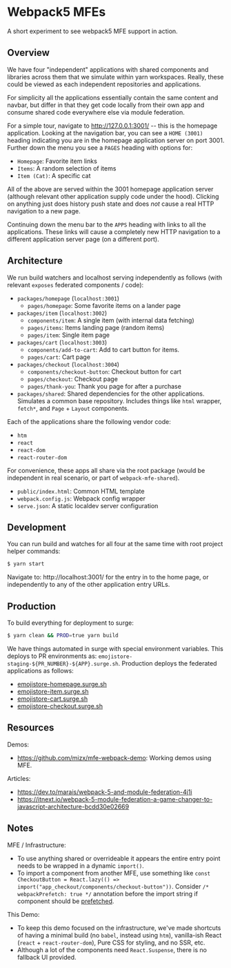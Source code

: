 Webpack5 MFEs
=============

A short experiment to see webpack5 MFE support in action.

## Overview

We have four "independent" applications with shared components and libraries across them that we simulate within yarn workspaces. Really, these could be viewed as each independent repositories and applications.

For simplicity all the applications essentially contain the same content and navbar, but differ in that they get code locally from their own app and consume shared code everywhere else via module federation.

For a simple tour, navigate to http://127.0.0.1:3001/ -- this is the homepage application. Looking at the navigation bar, you can see a `HOME (3001)` heading indicating you are in the homepage application server on port 3001. Further down the menu you see a `PAGES` heading with options for:

- `Homepage`: Favorite item links
- `Items`: A random selection of items
- `Item (Cat)`: A specific cat

All of the above are served within the 3001 homepage application server (although relevant other application supply code under the hood). Clicking on anything just does history push state and does _not_ cause a real HTTP navigation to a new page.

Continuing down the menu bar to the `APPS` heading with links to all the applications. These links will cause a completely new HTTP navigation to a different application server page (on a different port).

## Architecture

We run build watchers and localhost serving independently as follows (with relevant `exposes` federated components / code):

- `packages/homepage` (`localhost:3001`)
    - `pages/homepage`: Some favorite items on a lander page
- `packages/item` (`localhost:3002`)
    - `components/item`: A single item (with internal data fetching)
    - `pages/items`: Items landing page (random items)
    - `pages/item`: Single item page
- `packages/cart` (`localhost:3003`)
    - `components/add-to-cart`: Add to cart button for items.
    - `pages/cart`: Cart page
- `packages/checkout` (`localhost:3004`)
    - `components/checkout-button`: Checkout button for cart
    - `pages/checkout`: Checkout page
    - `pages/thank-you`: Thank you page for after a purchase
- `packages/shared`: Shared dependencies for the other applications. Simulates a common base repository. Includes things like `html` wrapper, `fetch*`, and `Page` + `Layout` components.

Each of the applications share the following vendor code:

- `htm`
- `react`
- `react-dom`
- `react-router-dom`

For convenience, these apps all share via the root package (would be independent in real scenario, or part of `webpack-mfe-shared`).

- `public/index.html`: Common HTML template
- `webpack.config.js`: Webpack config wrapper
- `serve.json`: A static localdev server configuration

## Development

You can run build and watches for all four at the same time with root project helper commands:

```sh
$ yarn start
```

Navigate to: http://localhost:3001/ for the entry in to the home page, or independently to any of the other application entry URLs.

## Production

To build everything for deployment to surge:

```sh
$ yarn clean && PROD=true yarn build
```

We have things automated in surge with special environment variables. This deploys to PR environments as: `emojistore-staging-${PR_NUMBER}-${APP}.surge.sh`. Production deploys the federated applications as follows:

- [emojistore-homepage.surge.sh](https://emojistore-homepage.surge.sh/)
- [emojistore-item.surge.sh](https://emojistore-item.surge.sh/)
- [emojistore-cart.surge.sh](https://emojistore-cart.surge.sh/)
- [emojistore-checkout.surge.sh](https://emojistore-checkout.surge.sh/)

## Resources

Demos:

- https://github.com/mizx/mfe-webpack-demo: Working demos using MFE.

Articles:

- https://dev.to/marais/webpack-5-and-module-federation-4j1i
- https://itnext.io/webpack-5-module-federation-a-game-changer-to-javascript-architecture-bcdd30e02669

## Notes

MFE / Infrastructure:

- To use anything shared or overrideable it appears the entire entry point needs to be wrapped in a dynamic `import()`.
- To import a component from another MFE, use something like `const CheckoutButton = React.lazy(() => import("app_checkout/components/checkout-button"))`. Consider `/* webpackPrefetch: true */` annotation before the import string if component should be [prefetched](https://webpack.js.org/guides/code-splitting/#prefetchingpreloading-modules).

This Demo:

- To keep this demo focused on the infrastructure, we've made shortcuts of having a minimal build (no `babel`, instead using `htm`), vanilla-ish React (`react` + `react-router-dom`), Pure CSS for styling, and no SSR, etc.
- Although a lot of the components need `React.Suspense`, there is no fallback UI provided.
